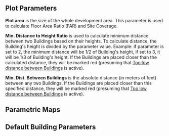 Plot Parameters
---------------

**Plot area** is the size of the whole development area. This parameter is used to calculate Floor Area Ratio (FAR) and Site Coverage.
 
**Min. Distance to Height Ratio** is used to calculate minimum distance between two Buildings based on their heights. To calculate distance, the Building's height is divided by the parameter value. Example: if parameter is set to 2, the minimum distance will be 1/2 of Building's height, if set to 3, it will be 1/3 of Building's height. If the Buildings are placed closer than the calculated distance, they will be marked red (presuming that [Too low distance between Buildings](survey/#warnings) is active).

**Min. Dist. Between Buildings** is the absolute distance (in meters of feet) between any two Buildings. If the Buildings are placed closer than this specified distance, they will be marked red (presuming that [Too low distance between Buildings](survey/#warnings) is active).

Parametric Maps
---------------
Default Building Parameters
---------------------------
